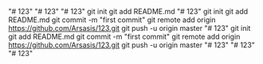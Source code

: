 "# 123" 
"# 123" 
"# 123"  git init git add README.md
"# 123"  git init git add README.md git commit -m "first commit" git remote add origin https://github.com/Arsasis/123.git git push -u origin master
"# 123"  git init git add README.md git commit -m "first commit" git remote add origin https://github.com/Arsasis/123.git git push -u origin master
"# 123" 
"# 123" 
"# 123" 
